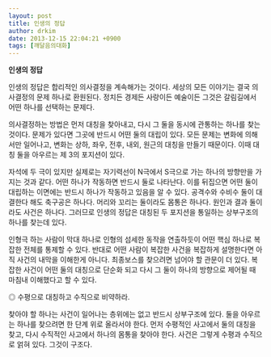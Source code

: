 ```yaml
---
layout: post
title: 인생의 정답
author: drkim
date: 2013-12-15 22:04:21 +0900
tags: [깨달음의대화]
---
```

  


**인생의 정답**

  


인생의 정답은 합리적인 의사결정을 계속해가는 것이다. 세상의 모든 이야기는 결국 의사결정의 문제 하나로 환원된다. 정치든 경제든 사랑이든 예술이든 그것은 갈림길에서 어떤 하나를 선택하는 문제다. 

  


의사결정하는 방법은 먼저 대칭을 찾아내고, 다시 그 둘을 동시에 관통하는 하나를 찾는 것이다. 문제가 있다면 그곳에 반드시 어떤 둘의 대립이 있다. 모든 문제는 변화에 의해서만 일어나고, 변화는 상하, 좌우, 전후, 내외, 원근의 대칭을 만들기 때문이다. 이때 대칭 둘을 아우르는 제 3의 포지션이 있다. 

  


자석에 두 극이 있지만 실제로는 자기력선이 N극에서 S극으로 가는 하나의 방향만을 가지는 것과 같다. 어떤 하나가 작동하면 반드시 둘로 나타난다. 이를 뒤집으면 어떤 둘이 대립하는 이면에는 반드시 하나가 작동하고 있음을 알 수 있다. 공격수와 수비수 둘이 대결한다 해도 축구공은 하나다. 머리와 꼬리는 둘이라도 몸통은 하나다. 원인과 결과 둘이라도 사건은 하나다. 그러므로 인생의 정답은 대칭된 두 포지션을 통일하는 상부구조의 하나를 찾는데 있다. 

  


인형극 하는 사람이 막대 하나로 인형의 섬세한 동작을 연출하듯이 어떤 핵심 하나로 복잡한 전체를 통제할 수 있다. 반대로 어떤 사람이 복잡한 사건을 복잡하게 설명한다면 아직 사건의 내막을 이해한게 아니다. 최종보스를 찾으려면 넘어야 할 관문이 더 있다. 복잡한 사건이 어떤 둘의 대칭으로 단순화 되고 다시 그 둘이 하나의 방향으로 제어될 때 마침내 이해했다고 할 수 있다. 

  


◎ 수평으로 대칭하고 수직으로 비약하라.

  


찾아야 할 하나는 사건이 일어나는 층위에는 없고 반드시 상부구조에 있다. 둘을 아우르는 하나를 찾으려면 한 단계 위로 올라서야 한다. 먼저 수평적인 사고에서 둘의 대칭을 찾고, 다시 수직적인 사고에서 하나의 몸통을 찾아야 한다. 사건은 그렇게 수평과 수직으로 얽혀 있다. 그것이 구조다.